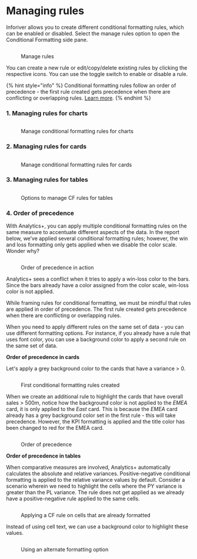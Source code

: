 # Managing rules

Inforiver allows you to create different conditional formatting rules, which can be enabled or disabled. Select the manage rules option to open the Conditional Formatting side pane.

<figure><img src="../../.gitbook/assets/image (1002).png" alt=""><figcaption><p>Manage rules</p></figcaption></figure>

You can create a new rule or edit<img src="../../.gitbook/assets/image (1386).png" alt="" data-size="line">/copy<img src="../../.gitbook/assets/image (1387).png" alt="" data-size="line">/delete<img src="../../.gitbook/assets/image (1388).png" alt="" data-size="line"> existing rules by clicking the respective icons. You can use the toggle switch to enable or disable a rule.

{% hint style="info" %}
Conditional formatting rules follow an order of precedence - the first rule created gets precedence when there are conflicting or overlapping rules. [Learn more](managing-rules.md#id-4.-order-of-precedence).
{% endhint %}

### 1. Managing rules for charts

<figure><img src="../../.gitbook/assets/image (1174).png" alt=""><figcaption><p>Manage conditional formatting rules for charts</p></figcaption></figure>

### 2. Managing rules for cards

<figure><img src="../../.gitbook/assets/image (1173).png" alt=""><figcaption><p>Manage conditional formatting rules for cards</p></figcaption></figure>

### 3. Managing rules for tables

<figure><img src="../../.gitbook/assets/image (1003).png" alt=""><figcaption><p>Options to manage CF rules for tables</p></figcaption></figure>

### 4. Order of precedence

With Analytics+, you can apply multiple conditional formatting rules on the same measure to accentuate different aspects of the data. In the report below, we’ve applied several conditional formatting rules; however, the win and loss formatting only gets applied when we disable the color scale. Wonder why?

<figure><img src="../../.gitbook/assets/Untitled Project (123).gif" alt=""><figcaption><p>Order of precedence in action</p></figcaption></figure>

Analytics+ sees a conflict when it tries to apply a win-loss color to the bars. Since the bars already have a color assigned from the color scale, win-loss color is not applied.&#x20;

While framing rules for conditional formatting, we must be mindful that rules are applied in order of precedence. The first rule created gets precedence when there are conflicting or overlapping rules.

When you need to apply different rules on the same set of data - you can use different formatting options. For instance, if you already have a rule that uses font color, you can use a background color to apply a second rule on the same set of data.

**Order of precedence in cards**

Let's apply a grey background color to the cards that have a variance > 0.

<figure><img src="../../.gitbook/assets/image (1554).png" alt=""><figcaption><p>First conditional formatting rules created</p></figcaption></figure>

When we create an additional rule to highlight the cards that have overall sales > 500m, notice how the background color is not applied to the _EMEA_ card, it is only applied to the _East_ card. This is because the _EMEA_ card already has a grey background color set in the first rule - this will take precedence. However, the KPI formatting is applied and the title color has been changed to red for the EMEA card.

<figure><img src="../../.gitbook/assets/image (1555).png" alt=""><figcaption><p>Order of precedence</p></figcaption></figure>

**Order of precedence in tables**

When comparative measures are involved, Analytics+ automatically calculates the absolute and relative variances. Positive-negative conditional formatting is applied to the relative variance values by default. Consider a scenario wherein we need to highlight the cells where the PY variance is greater than the PL variance. The rule does not get applied as we already have a positive-negative rule applied to the same cells.

<figure><img src="../../.gitbook/assets/image (1557).png" alt=""><figcaption><p>Applying a CF rule on cells that are already formatted</p></figcaption></figure>

Instead of using cell text, we can use a background color to highlight these values.

<figure><img src="../../.gitbook/assets/image (1558).png" alt=""><figcaption><p>Using an alternate formatting option</p></figcaption></figure>
